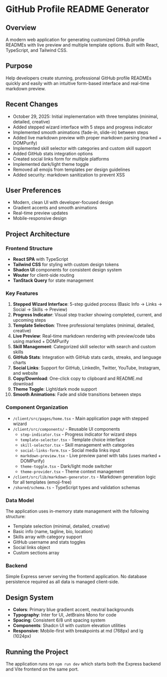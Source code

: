 # GitHub Profile README Generator

## Overview
A modern web application for generating customized GitHub profile READMEs with live preview and multiple template options. Built with React, TypeScript, and Tailwind CSS.

## Purpose
Help developers create stunning, professional GitHub profile READMEs quickly and easily with an intuitive form-based interface and real-time markdown preview.

## Recent Changes
- October 29, 2025: Initial implementation with three templates (minimal, detailed, creative)
- Added stepped wizard interface with 5 steps and progress indicator
- Implemented smooth animations (fade-in, slide-in) between steps
- Added live markdown preview with proper markdown parsing (marked + DOMPurify)
- Implemented skill selector with categories and custom skill support
- Added GitHub stats integration options
- Created social links form for multiple platforms
- Implemented dark/light theme toggle
- Removed all emojis from templates per design guidelines
- Added security: markdown sanitization to prevent XSS

## User Preferences
- Modern, clean UI with developer-focused design
- Gradient accents and smooth animations
- Real-time preview updates
- Mobile-responsive design

## Project Architecture

### Frontend Structure
- **React SPA** with TypeScript
- **Tailwind CSS** for styling with custom design tokens
- **Shadcn UI** components for consistent design system
- **Wouter** for client-side routing
- **TanStack Query** for state management

### Key Features
1. **Stepped Wizard Interface**: 5-step guided process (Basic Info → Links → Social → Skills → Preview)
2. **Progress Indicator**: Visual step tracker showing completed, current, and upcoming steps
3. **Template Selection**: Three professional templates (minimal, detailed, creative)
4. **Live Preview**: Real-time markdown rendering with preview/code tabs using marked + DOMPurify
5. **Skill Management**: Categorized skill selector with search and custom skills
6. **GitHub Stats**: Integration with GitHub stats cards, streaks, and language charts
7. **Social Links**: Support for GitHub, LinkedIn, Twitter, YouTube, Instagram, and website
8. **Copy/Download**: One-click copy to clipboard and README.md download
9. **Theme Toggle**: Light/dark mode support
10. **Smooth Animations**: Fade and slide transitions between steps

### Component Organization
- `/client/src/pages/home.tsx` - Main application page with stepped wizard
- `/client/src/components/` - Reusable UI components
  - `step-indicator.tsx` - Progress indicator for wizard steps
  - `template-selector.tsx` - Template choice interface
  - `skill-selector.tsx` - Skill management with categories
  - `social-links-form.tsx` - Social media links input
  - `markdown-preview.tsx` - Live preview panel with tabs (uses marked + DOMPurify)
  - `theme-toggle.tsx` - Dark/light mode switcher
  - `theme-provider.tsx` - Theme context management
- `/client/src/lib/markdown-generator.ts` - Markdown generation logic for all templates (emoji-free)
- `/shared/schema.ts` - TypeScript types and validation schemas

### Data Model
The application uses in-memory state management with the following structure:
- Template selection (minimal, detailed, creative)
- Basic info (name, tagline, bio, location)
- Skills array with category support
- GitHub username and stats toggles
- Social links object
- Custom sections array

### Backend
Simple Express server serving the frontend application. No database persistence required as all data is managed client-side.

## Design System
- **Colors**: Primary blue gradient accent, neutral backgrounds
- **Typography**: Inter for UI, JetBrains Mono for code
- **Spacing**: Consistent 6/8 unit spacing system
- **Components**: Shadcn UI with custom elevation utilities
- **Responsive**: Mobile-first with breakpoints at md (768px) and lg (1024px)

## Running the Project
The application runs on `npm run dev` which starts both the Express backend and Vite frontend on the same port.
